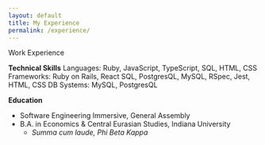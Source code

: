 ```yaml
---
layout: default
title: My Experience
permalink: /experience/
---
```


Work Experience

**Technical Skills**
Languages: Ruby, JavaScript, TypeScript, SQL, HTML, CSS
Frameworks: Ruby on Rails, React SQL, PostgresQL, MySQL, RSpec, Jest, HTML, CSS
DB Systems: MySQL, PostgresQL

**Education**

- Software Engineering Immersive, General Assembly
- B.A. in Economics & Central Eurasian Studies, Indiana University
  - _Summa cum laude, Phi Beta Kappa_
